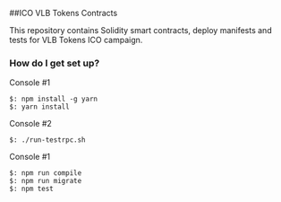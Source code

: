 ##ICO VLB Tokens Contracts

This repository contains Solidity smart contracts, deploy manifests and tests for VLB Tokens ICO campaign.

### How do I get set up? ###
Console #1
```
$: npm install -g yarn
$: yarn install
```

Console #2
```
$: ./run-testrpc.sh
```

Console #1
```
$: npm run compile
$: npm run migrate
$: npm test
```



